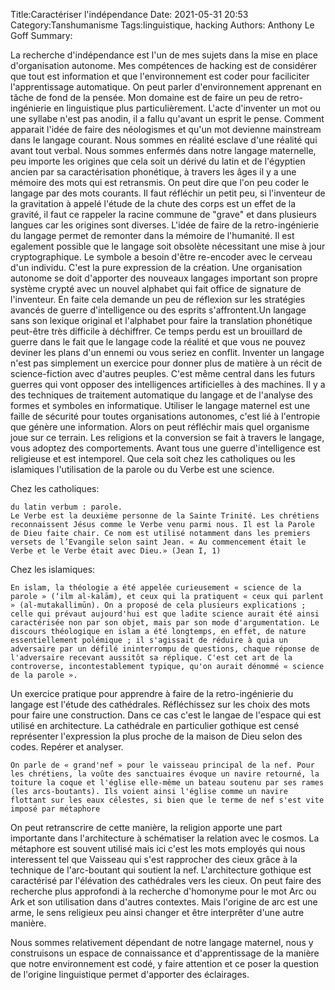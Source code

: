 Title:Caractériser l'indépendance
Date: 2021-05-31 20:53
Category:Tanshumanisme
Tags:linguistique, hacking
Authors: Anthony Le Goff
Summary:

La recherche d'indépendance est l'un de mes sujets dans la mise en place d'organisation autonome. Mes compétences de hacking est de considérer que tout est information et que l'environnement est coder pour faciliciter l'apprentissage automatique. On peut parler d'environnement apprenant en tâche de fond de la pensée. Mon domaine est de faire un peu de retro-ingénierie en linguistique plus particulièrement. L'acte d'inventer un mot ou une syllabe n'est pas anodin, il a fallu qu'avant un esprit le pense. Comment apparait l'idée de faire des néologismes et qu'un mot devienne mainstream dans le langage courant. 
Nous sommes en réalité esclave d'une réalité qui avant tout verbal. Nous sommes enfermés dans notre langage maternelle, peu importe les origines que cela soit un dérivé du latin et de l'égyptien ancien par sa caractérisation phonétique, à travers les âges il y a une mémoire des mots qui est retransmis. On peut dire que l'on peu coder le langage par des mots courants. Il faut réfléchir un petit peu, si l'inventeur de la gravitation à appelé l'étude de la chute des corps est un effet de la gravité, il faut ce rappeler la racine commune de "grave" et dans plusieurs langues car les origines sont diverses. L'idée de faire de la retro-ingénierie du langage permet de remonter dans la mémoire de l'humanité. Il est egalement possible que le langage soit obsolète nécessitant une mise à jour cryptographique. Le symbole a besoin d'être re-encoder avec le cerveau d'un individu. C'est la pure expression de la création. Une organisation autonome se doit d'apporter des nouveaux langages important son propre système crypté avec un nouvel alphabet qui fait office de signature de l'inventeur.
En faite cela demande un peu de réflexion sur les stratégies avancés de guerre d'intelligence ou des esprits s'affrontent.Un langage sans son lexique original et l'alphabet pour faire la translation phonétique peut-être très difficile à déchiffrer. Ce temps perdu est un brouillard de guerre dans le fait que le langage code la réalité et que vous ne pouvez deviner les plans d'un ennemi ou vous seriez en conflit. Inventer un langage n'est pas simplement un exercice pour donner plus de matière à un récit de science-fiction avec d'autres peuples. C'est même central dans les futurs guerres qui vont opposer des intelligences artificielles à des machines. Il y a des techniques de traitement automatique du langage et de l'analyse des formes et symboles en informatique. 
Utiliser le langage maternel est une faille de sécurité pour toutes organisations autonomes, c'est lié à l'entropie que génère une information. Alors on peut réfléchir mais quel organisme joue sur ce terrain. Les religions et la conversion se fait à travers le langage, vous adoptez des comportements. Avant tous une guerre d'intelligence est religieuse et est intemporel. Que cela soit chez les catholiques ou les islamiques l'utilisation de la parole ou du Verbe est une science.

Chez les catholiques:
```
du latin verbum : parole.
Le Verbe est la deuxième personne de la Sainte Trinité. Les chrétiens reconnaissent Jésus comme le Verbe venu parmi nous. Il est la Parole de Dieu faite chair. Ce nom est utilisé notamment dans les premiers versets de l’Evangile selon saint Jean. « Au commencement était le Verbe et le Verbe était avec Dieu.» (Jean I, 1)

```
Chez les islamiques:
```
En islam, la théologie a été appelée curieusement « science de la parole » (‘ilm al-kalām), et ceux qui la pratiquent « ceux qui parlent » (al-mutakallimūn). On a proposé de cela plusieurs explications ; celle qui prévaut aujourd'hui est que ladite science aurait été ainsi caractérisée non par son objet, mais par son mode d'argumentation. Le discours théologique en islam a été longtemps, en effet, de nature essentiellement polémique ; il s'agissait de réduire à quia un adversaire par un défilé ininterrompu de questions, chaque réponse de l'adversaire recevant aussitôt sa réplique. C'est cet art de la controverse, incontestablement typique, qu'on aurait dénommé « science de la parole ».
```

Un exercice pratique pour apprendre à faire de la retro-ingénierie du langage est l'étude des cathédrales. Réfléchissez sur les choix des mots pour faire une construction. Dans ce cas c'est le langae de l'espace qui est utilisé en architecture. La cathédrale en particulier gothique est censé représenter l'expression la plus proche de la maison de Dieu selon des codes. Repérer et analyser.

```
On parle de « grand'nef » pour le vaisseau principal de la nef. Pour les chrétiens, la voûte des sanctuaires évoque un navire retourné, la toiture la coque et l'église elle-même un bateau soutenu par ses rames (les arcs-boutants). Ils voient ainsi l'église comme un navire flottant sur les eaux célestes, si bien que le terme de nef s'est vite imposé par métaphore
```
On peut retranscrire de cette manière, la religion apporte une part importante dans l'architecture à schématiser la relation avec le cosmos. La métaphore est souvent utilisé mais ici c'est les mots employés qui nous interessent tel que Vaisseau qui s'est rapprocher des cieux grâce à la technique de l'arc-boutant qui soutient la nef. L'architecture gothique est caractérisé par l'élévation des cathédrales vers les cieux. On peut faire des recherche plus approfondi à la recherche d'homonyme pour le mot Arc ou Ark et son utilisation dans d'autres contextes. Mais l'origine de arc est une arme, le sens religieux peu ainsi changer et être interprêter d'une autre manière.

Nous sommes relativement dépendant de notre langage maternel, nous y construisons un espace de connaissance et d'apprentissage de la manière que notre environnement est codé, y faire attention et ce poser la question de l'origine linguistique permet d'apporter des éclairages.
